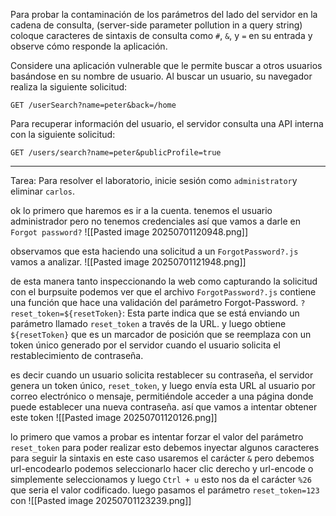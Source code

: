 Para probar la contaminación de los parámetros del lado del servidor en la cadena de consulta, (server-side parameter pollution in a query string) coloque caracteres de sintaxis de consulta como `#`, `&`, y `=` en su entrada y observe cómo responde la aplicación.

Considere una aplicación vulnerable que le permite buscar a otros usuarios basándose en su nombre de usuario. Al buscar un usuario, su navegador realiza la siguiente solicitud:

`GET /userSearch?name=peter&back=/home`

Para recuperar información del usuario, el servidor consulta una API interna con la siguiente solicitud:

`GET /users/search?name=peter&publicProfile=true`

------------------------------------------------------
Tarea: Para resolver el laboratorio, inicie sesión como `administrator`y eliminar `carlos`.


ok lo primero que haremos es ir a la cuenta. tenemos el usuario administrador pero no tenemos credenciales así que vamos a darle en `Forgot password?` 
![[Pasted image 20250701120948.png]]

observamos que esta haciendo una solicitud a un `ForgotPassword?.js` vamos a analizar.
![[Pasted image 20250701121948.png]]

de esta manera tanto inspeccionando la web como capturando la solicitud con el burpsuite podemos ver que el archivo `ForgotPassword?.js` contiene una función que hace una validación del parámetro Forgot-Password. `?reset_token=${resetToken}`: Esta parte indica que se está enviando un parámetro llamado `reset_token` a través de la URL. y luego obtiene  `${resetToken}` que es un marcador de posición que se reemplaza con un token único generado por el servidor cuando el usuario solicita el restablecimiento de contraseña.

es decir cuando un usuario solicita restablecer su contraseña, el servidor genera un token único,  `reset_token`, y luego envía esta URL al usuario por correo electrónico o mensaje, permitiéndole acceder a una página donde puede establecer una nueva contraseña. así que vamos a intentar obtener este token 
![[Pasted image 20250701120126.png]]

lo primero que vamos a probar es intentar forzar el valor del parámetro `reset_token` para poder realizar esto debemos inyectar algunos caracteres para seguir la sintaxis en este caso usaremos el carácter `&` pero debemos url-encodearlo podemos seleccionarlo hacer clic derecho y url-encode o simplemente seleccionamos y luego `Ctrl + u` esto nos da el carácter `%26` que seria el valor codificado. luego pasamos el parámetro `reset_token=123` con
![[Pasted image 20250701123239.png]]